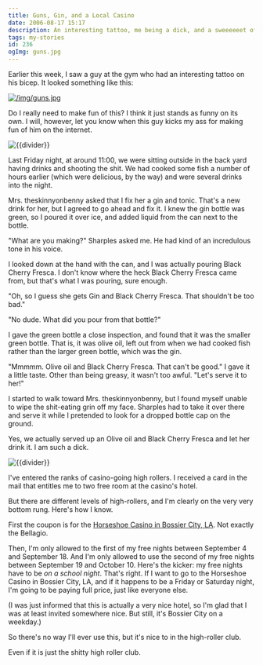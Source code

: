 ```yaml
---
title: Guns, Gin, and a Local Casino
date: 2006-08-17 15:17
description: An interesting tattoo, me being a dick, and a sweeeeeet offer.
tags: my-stories
id: 236
ogImg: guns.jpg
---
```

Earlier this week, I saw a guy at the gym who had an interesting tattoo on his bicep.  It looked something like this:

<a class="lightview centered" href="/img/guns.jpg" data-lightview-caption="" data-lightview-group="group1"><img src="/img/guns.jpg" alt="/img/guns.jpg"><br><span class="caption"></span></a>

Do I really need to make fun of this?  I think it just stands as funny on its own.  I will, however, let you know when this guy kicks my ass for making fun of him on the internet.

<p><img src="/img/greenline.gif" class="greenline" alt="{{divider}}" /></p>

Last Friday night, at around 11:00, we were sitting outside in the back yard having drinks and shooting the shit.  We had cooked some fish a number of hours earlier (which were delicious, by the way) and were several drinks into the night. 

Mrs. theskinnyonbenny asked that I fix her a gin and tonic.  That's a new drink for her, but I agreed to go ahead and fix it.  I knew the gin bottle was green, so I poured it over ice, and added liquid from the can next to the bottle.

"What are you making?" Sharples asked me.  He had kind of an incredulous tone in his voice.

I looked down at the hand with the can, and I was actually pouring Black Cherry Fresca.  I don't know where the heck Black Cherry Fresca came from, but that's what I was pouring, sure enough.

"Oh, so I guess she gets Gin and Black Cherry Fresca.  That shouldn't be too bad."

"No dude.  What did you pour from that bottle?"

I gave the green bottle a close inspection, and found that it was the smaller green bottle.  That is, it was olive oil, left out from when we had cooked fish rather than the larger green bottle, which was the gin.

"Mmmmm.  Olive oil and Black Cherry Fresca.  That can't be good."  I gave it a little taste.  Other than being greasy, it wasn't too awful.  "Let's serve it to her!"

I started to walk toward Mrs. theskinnyonbenny, but I found myself unable to wipe the shit-eating grin off my face.  Sharples had to take it over there and serve it while I pretended to look for a dropped bottle cap on the ground.

Yes, we actually served up an Olive oil and Black Cherry Fresca and let her drink it.  I am such a dick.

<p><img src="/img/greenline.gif" class="greenline" alt="{{divider}}" /></p>

I've entered the ranks of casino-going high rollers.  I received a card in the mail that entitles me to two free room at the casino's hotel.

But there are different levels of high-rollers, and I'm clearly on the very very bottom rung.  Here's how I know.

First the coupon is for the <a href="https://www.caesars.com/horseshoe-bossier-city" target="_blank">Horseshoe Casino in Bossier City, LA</a>.  Not exactly the Bellagio.

Then, I'm only allowed to the first of my free nights between September 4 and September 18.  And I'm only allowed to use the second of my free nights between September 19 and October 10.  Here's the kicker:  my free nights have to be *on a school night*.  That's right.  If I want to go to the Horseshoe Casino in Bossier City, LA, and if it happens to be a Friday or Saturday night, I'm going to be paying full price, just like everyone else.

(I was just informed that this is actually a very nice hotel, so I'm glad that I was at least invited somewhere nice.  But still, it's Bossier City on a weekday.)

So there's no way I'll ever use this, but it's nice to in the high-roller club.  

Even if it is just the shitty high roller club.
